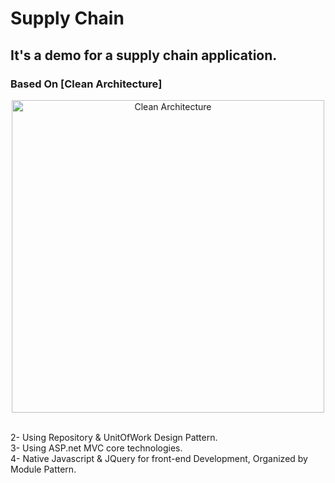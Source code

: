 # Supply Chain
## It's a demo for a supply chain application.
### Based On  [Clean Architecture]

<p align="center"> 
  <img width="500" src="https://user-images.githubusercontent.com/55551677/210498667-fcc2b520-28fe-48c5-b670-21a5b91bb541.png" alt="Clean Architecture">
</p>

<br />
2- Using Repository & UnitOfWork Design Pattern.
<br />
3- Using ASP.net MVC core technologies.
<br />
4- Native Javascript & JQuery for front-end Development, Organized by Module Pattern.
